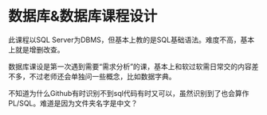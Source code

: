 # 数据库&数据库课程设计

此课程以SQL Server为DBMS，但基本上教的是SQL基础语法。难度不高，基本上就是增删改查。

数据库课设是第一次遇到需要“需求分析”的课，基本上和软过软需日常交的内容差不多，不过老师还会单独问一些概念，比如数据字典。

不知道为什么Github有时识别不到sql代码有时又可以，虽然识别到了也会算作PL/SQL。难道是因为文件夹名字是中文？
